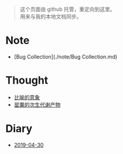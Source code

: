 > 这个页面由 github 托管，重定向到这里。  
> 用来与我的本地文档同步。

# Note
- [Bug Collection](./note/Bug Collection.md)

# Thought
- [比喻的意象](./thought/比喻的意象.md)
- [罂粟的次生代谢产物](./thought/罂粟的次生代谢产物.md)

# Diary
- [2019-04-30](./diary/19-04-30.md)
